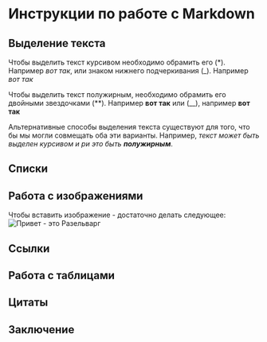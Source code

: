 # Инструкции по работе с Markdown

## Выделение текста
Чтобы выделить текст курсивом необходимо обрамить его (*). Например *вот так*, или знаком нижнего подчеркивания (_). Например _вот так_

Чтобы выделить текст полужирным, необходимо обрамить его двойными звездочками (**). Например **вот так** или (__), например __вот так__

Альтернативные способы выделения текста существуют для того, что бы мы могли совмещать оба эти варианты. Например, _текст может быть выделен курсивом и ри это быть **полужирным**_.


## Списки

## Работа с изображениями
Чтобы вставить изображение - достаточно делать следующее:
![Привет - это Разельварг](image.png)
## Ссылки

## Работа с таблицами

## Цитаты

## Заключение

